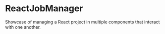 # ReactJobManager
Showcase of managing a React project in multiple components that interact with one another.
